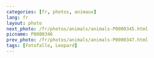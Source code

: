 ```yaml
---
categories: [fr, photos, animaux]
lang: fr
layout: photo
next_photo: /fr/photos/animals/animals-P0000345.html
picname: P0000346
prev_photo: /fr/photos/animals/animals-P0000347.html
tags: [Fotofalle, Leopard]
---
```

